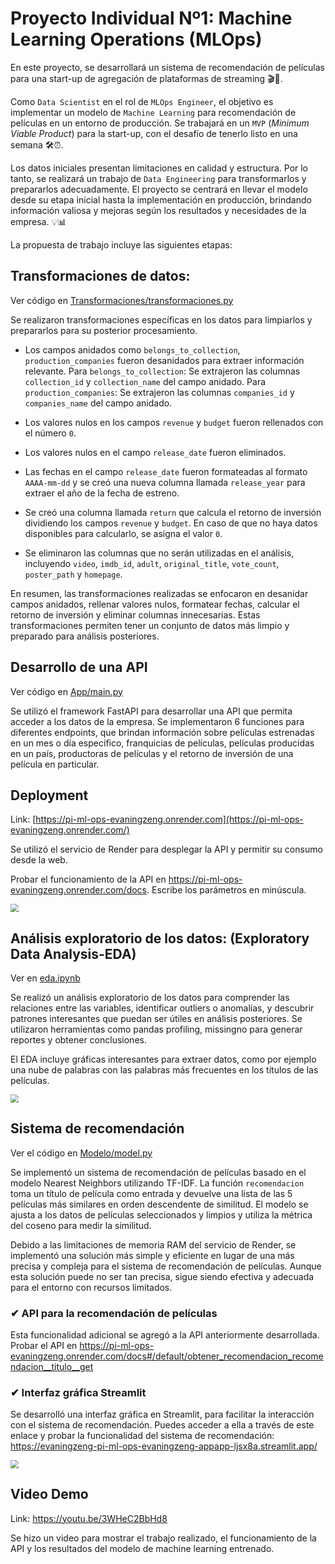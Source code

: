 # Proyecto Individual Nº1: Machine Learning Operations (MLOps)

En este proyecto, se desarrollará un sistema de recomendación de películas para una start-up de agregación de plataformas de streaming 🎬🚀.

Como `Data Scientist` en el rol de `MLOps Engineer`, el objetivo es implementar un modelo de `Machine Learning` para recomendación de películas en un entorno de producción. Se trabajará en un `MVP` (*Minimum Viable Product*) para la start-up, con el desafío de tenerlo listo en una semana 🛠⏰.

Los datos iniciales presentan limitaciones en calidad y estructura. Por lo tanto, se realizará un trabajo de `Data Engineering` para transformarlos y prepararlos adecuadamente. El proyecto se centrará en llevar el modelo desde su etapa inicial hasta la implementación en producción, brindando información valiosa y mejoras según los resultados y necesidades de la empresa. 💡📊 

La propuesta de trabajo incluye las siguientes etapas:

## Transformaciones de datos:

Ver código en [Transformaciones/transformaciones.py](https://github.com/evaningzeng/PI_ML_OPS_EvaNingZeng/blob/ca91dc355df47124737fd2679502c35c95177fe7/Transformaciones/transformaciones.py)

Se realizaron transformaciones específicas en los datos para limpiarlos y prepararlos para su posterior procesamiento.

- Los campos anidados como `belongs_to_collection`, `production_companies` fueron desanidados para extraer información relevante. Para `belongs_to_collection`: Se extrajeron las columnas `collection_id` y `collection_name` del campo anidado. Para `production_companies`: Se extrajeron las columnas `companies_id` y `companies_name` del campo anidado.

- Los valores nulos en los campos `revenue` y `budget` fueron rellenados con el número `0`.

- Los valores nulos en el campo `release_date` fueron eliminados.

- Las fechas en el campo `release_date` fueron formateadas al formato `AAAA-mm-dd` y se creó una nueva columna llamada `release_year` para extraer el año de la fecha de estreno.

- Se creó una columna llamada `return` que calcula el retorno de inversión dividiendo los campos `revenue` y `budget`. En caso de que no haya datos disponibles para calcularlo, se asigna el valor `0`.

- Se eliminaron las columnas que no serán utilizadas en el análisis, incluyendo `video`, `imdb_id`, `adult`, `original_title`, `vote_count`, `poster_path` y `homepage`.

En resumen, las transformaciones realizadas se enfocaron en desanidar campos anidados, rellenar valores nulos, formatear fechas, calcular el retorno de inversión y eliminar columnas innecesarias. Estas transformaciones permiten tener un conjunto de datos más limpio y preparado para análisis posteriores.

## Desarrollo de una API

Ver código en [App/main.py](https://github.com/evaningzeng/PI_ML_OPS_EvaNingZeng/blob/ca91dc355df47124737fd2679502c35c95177fe7/App/main.py)

Se utilizó el framework FastAPI para desarrollar una API que permita acceder a los datos de la empresa. Se implementaron 6 funciones para diferentes endpoints, que brindan información sobre películas estrenadas en un mes o día específico, franquicias de películas, películas producidas en un país, productoras de películas y el retorno de inversión de una película en particular.

## Deployment

Link: [https://pi-ml-ops-evaningzeng.onrender.com](https://pi-ml-ops-evaningzeng.onrender.com/)

Se utilizó el servicio de Render para desplegar la API y permitir su consumo desde la web. 

Probar el funcionamiento de la API en https://pi-ml-ops-evaningzeng.onrender.com/docs. Escribe los parámetros en minúscula. 

<img src="https://storage.googleapis.com/pimlopsenz/images/captura_pantalla_API.png" style="zoom:80%;" />

## Análisis exploratorio de los datos: (Exploratory Data Analysis-EDA)

Ver en [eda.ipynb](https://github.com/evaningzeng/PI_ML_OPS_EvaNingZeng/blob/ca91dc355df47124737fd2679502c35c95177fe7/eda.ipynb)

Se realizó un análisis exploratorio de los datos para comprender las relaciones entre las variables, identificar outliers o anomalías, y descubrir patrones interesantes que puedan ser útiles en análisis posteriores. Se utilizaron herramientas como pandas profiling, missingno para generar reportes y obtener conclusiones. 

El EDA incluye gráficas interesantes para extraer datos, como por ejemplo una nube de palabras con las palabras más frecuentes en los títulos de las películas.

<img src="https://storage.googleapis.com/pimlopsenz/images/captura_pantalla_wordcloud.png" style="zoom:80%;" />

## Sistema de recomendación

Ver el código en [Modelo/model.py](https://github.com/evaningzeng/PI_ML_OPS_EvaNingZeng/blob/ca91dc355df47124737fd2679502c35c95177fe7/Modelo/model.py)

Se implementó un sistema de recomendación de películas basado en el modelo Nearest Neighbors utilizando TF-IDF. La función `recomendacion` toma un título de película como entrada y devuelve una lista de las 5 películas más similares en orden descendente de similitud. El modelo se ajusta a los datos de películas seleccionados y limpios y utiliza la métrica del coseno para medir la similitud.

Debido a las limitaciones de memoria RAM del servicio de Render, se implementó una solución más simple y eficiente en lugar de una más precisa y compleja para el sistema de recomendación de películas. Aunque esta solución puede no ser tan precisa, sigue siendo efectiva y adecuada para el entorno con recursos limitados.

### ✔ API para la recomendación de películas 

Esta funcionalidad adicional se agregó a la API anteriormente desarrollada. Probar el API en https://pi-ml-ops-evaningzeng.onrender.com/docs#/default/obtener_recomendacion_recomendacion__titulo__get

### ✔ Interfaz gráfica Streamlit

Se desarrolló una interfaz gráfica en Streamlit, para facilitar la interacción con el sistema de recomendación. Puedes acceder a ella a través de este enlace y probar la funcionalidad del sistema de recomendación: https://evaningzeng-pi-ml-ops-evaningzeng-appapp-ljsx8a.streamlit.app/

<img src="https://storage.googleapis.com/pimlopsenz/images/captura_pantalla_streamlit.png" style="zoom:80%;" />

## Video Demo

Link: https://youtu.be/3WHeC2BbHd8

Se hizo un video para mostrar el trabajo realizado, el funcionamiento de la API y los resultados del modelo de machine learning entrenado.

